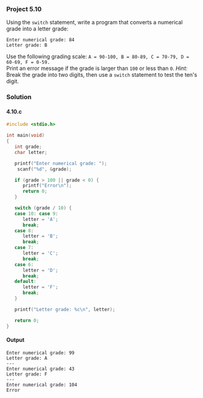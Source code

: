 ### Project 5.10
Using the `switch` statement, write a program that converts a numerical grade into a letter grade:
```
Enter numerical grade: 84
Letter grade: B
```
Use the following grading scale: `A = 90-100, B = 80-89, C = 70-79, D = 60-69, F = 0-59.`   
Print an error message if the grade is larger than `100` or less than `0`. *Hint:* Break the grade into two digits, then use a `switch` statement to test the ten's digit.
### Solution
#### 4.10.c
```c
#include <stdio.h>

int main(void)
{
   int grade;
   char letter;

   printf("Enter numerical grade: ");
    scanf("%d", &grade);

   if (grade > 100 || grade < 0) {
      printf("Error\n");
      return 0;
   }

   switch (grade / 10) {
   case 10: case 9:
      letter = 'A';
      break;
   case 8:
      letter = 'B';
      break;
   case 7:
      letter = 'C';
      break;
   case 6:
      letter = 'D';
      break;
   default:
      letter = 'F';
      break;
   }

   printf("Letter grade: %c\n", letter);

   return 0;
}
```
#### Output
```
Enter numerical grade: 99
Letter grade: A
---
Enter numerical grade: 43
Letter grade: F
---
Enter numerical grade: 104
Error
```
